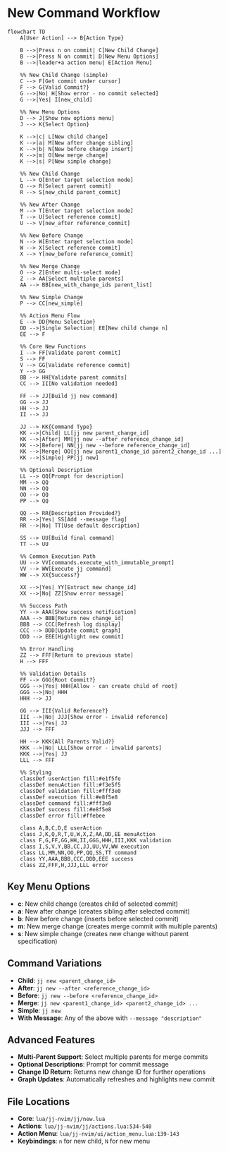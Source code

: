 # New Command Workflow

```mermaid
flowchart TD
    A[User Action] --> B{Action Type}
    
    B -->|Press n on commit| C[New Child Change]
    B -->|Press N on commit| D[New Menu Options]
    B -->|leader+a action menu| E[Action Menu]
    
    %% New Child Change (simple)
    C --> F[Get commit under cursor]
    F --> G{Valid Commit?}
    G -->|No| H[Show error - no commit selected]
    G -->|Yes| I[new_child]
    
    %% New Menu Options
    D --> J[Show new options menu]
    J --> K{Select Option}
    
    K -->|c| L[New child change]
    K -->|a| M[New after change sibling]
    K -->|b| N[New before change insert]
    K -->|m| O[New merge change]
    K -->|s| P[New simple change]
    
    %% New Child Change
    L --> Q[Enter target selection mode]
    Q --> R[Select parent commit]
    R --> S[new_child parent_commit]
    
    %% New After Change
    M --> T[Enter target selection mode]
    T --> U[Select reference commit]
    U --> V[new_after reference_commit]
    
    %% New Before Change
    N --> W[Enter target selection mode]
    W --> X[Select reference commit]
    X --> Y[new_before reference_commit]
    
    %% New Merge Change
    O --> Z[Enter multi-select mode]
    Z --> AA[Select multiple parents]
    AA --> BB[new_with_change_ids parent_list]
    
    %% New Simple Change
    P --> CC[new_simple]
    
    %% Action Menu Flow
    E --> DD{Menu Selection}
    DD -->|Single Selection| EE[New child change n]
    EE --> F
    
    %% Core New Functions
    I --> FF[Validate parent commit]
    S --> FF
    V --> GG[Validate reference commit]
    Y --> GG
    BB --> HH[Validate parent commits]
    CC --> II[No validation needed]
    
    FF --> JJ[Build jj new command]
    GG --> JJ
    HH --> JJ
    II --> JJ
    
    JJ --> KK{Command Type}
    KK -->|Child| LL[jj new parent_change_id]
    KK -->|After| MM[jj new --after reference_change_id]
    KK -->|Before| NN[jj new --before reference_change_id]
    KK -->|Merge| OO[jj new parent1_change_id parent2_change_id ...]
    KK -->|Simple| PP[jj new]
    
    %% Optional Description
    LL --> QQ[Prompt for description]
    MM --> QQ
    NN --> QQ
    OO --> QQ
    PP --> QQ
    
    QQ --> RR{Description Provided?}
    RR -->|Yes| SS[Add --message flag]
    RR -->|No| TT[Use default description]
    
    SS --> UU[Build final command]
    TT --> UU
    
    %% Common Execution Path
    UU --> VV[commands.execute_with_immutable_prompt]
    VV --> WW[Execute jj command]
    WW --> XX{Success?}
    
    XX -->|Yes| YY[Extract new change_id]
    XX -->|No| ZZ[Show error message]
    
    %% Success Path
    YY --> AAA[Show success notification]
    AAA --> BBB[Return new change_id]
    BBB --> CCC[Refresh log display]
    CCC --> DDD[Update commit graph]
    DDD --> EEE[Highlight new commit]
    
    %% Error Handling
    ZZ --> FFF[Return to previous state]
    H --> FFF
    
    %% Validation Details
    FF --> GGG{Root Commit?}
    GGG -->|Yes| HHH[Allow - can create child of root]
    GGG -->|No| HHH
    HHH --> JJ
    
    GG --> III{Valid Reference?}
    III -->|No| JJJ[Show error - invalid reference]
    III -->|Yes| JJ
    JJJ --> FFF
    
    HH --> KKK{All Parents Valid?}
    KKK -->|No| LLL[Show error - invalid parents]
    KKK -->|Yes| JJ
    LLL --> FFF
    
    %% Styling
    classDef userAction fill:#e1f5fe
    classDef menuAction fill:#f3e5f5
    classDef validation fill:#fff3e0
    classDef execution fill:#e8f5e8
    classDef command fill:#fff3e0
    classDef success fill:#e8f5e8
    classDef error fill:#ffebee
    
    class A,B,C,D,E userAction
    class J,K,Q,R,T,U,W,X,Z,AA,DD,EE menuAction
    class F,G,FF,GG,HH,II,GGG,HHH,III,KKK validation
    class I,S,V,Y,BB,CC,JJ,UU,VV,WW execution
    class LL,MM,NN,OO,PP,QQ,SS,TT command
    class YY,AAA,BBB,CCC,DDD,EEE success
    class ZZ,FFF,H,JJJ,LLL error
```

## Key Menu Options

- **c**: New child change (creates child of selected commit)
- **a**: New after change (creates sibling after selected commit)
- **b**: New before change (inserts before selected commit)
- **m**: New merge change (creates merge commit with multiple parents)
- **s**: New simple change (creates new change without parent specification)

## Command Variations

- **Child**: `jj new <parent_change_id>`
- **After**: `jj new --after <reference_change_id>`
- **Before**: `jj new --before <reference_change_id>`
- **Merge**: `jj new <parent1_change_id> <parent2_change_id> ...`
- **Simple**: `jj new`
- **With Message**: Any of the above with `--message "description"`

## Advanced Features

- **Multi-Parent Support**: Select multiple parents for merge commits
- **Optional Descriptions**: Prompt for commit message
- **Change ID Return**: Returns new change ID for further operations
- **Graph Updates**: Automatically refreshes and highlights new commit

## File Locations

- **Core**: `lua/jj-nvim/jj/new.lua`
- **Actions**: `lua/jj-nvim/jj/actions.lua:534-540`
- **Action Menu**: `lua/jj-nvim/ui/action_menu.lua:139-143`
- **Keybindings**: `n` for new child, `N` for new menu